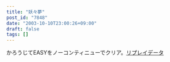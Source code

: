 ```yaml
---
title: "妖々夢"
post_id: "7848"
date: "2003-10-10T23:00:26+09:00"
draft: false
tags: []
---
```



かろうじてEASYをノーコンティニューでクリア。[リプレイデータ](/th_replay)
